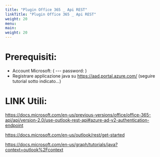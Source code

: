 ```yaml
---
title: "Plugin Office 365 _ Api REST"
linkTitle: "Plugin Office 365 _ Api REST"
weight: 20
menu:
main:
weight: 20
--- 
```




# Prerequisiti:

- Account Microsoft: ( --- password: )
- Registrare applicazione java su https://aad.portal.azure.com/ (seguire tutorial sotto indicato...)

# LINK Utili:


https://docs.microsoft.com/en-us/previous-versions/office/office-365-api/api/version-2.0/use-outlook-rest-api#azure-ad-v2-authentication-endpoint

https://docs.microsoft.com/en-us/outlook/rest/get-started

https://docs.microsoft.com/en-us/graph/tutorials/java?context=outlook%2Fcontext



